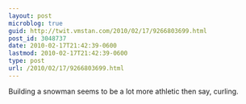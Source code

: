 ```yaml
---
layout: post
microblog: true
guid: http://twit.vmstan.com/2010/02/17/9266803699.html
post_id: 3048737
date: 2010-02-17T21:42:39-0600
lastmod: 2010-02-17T21:42:39-0600
type: post
url: /2010/02/17/9266803699.html
---
```

Building a snowman seems to be a lot more athletic then say, curling.
